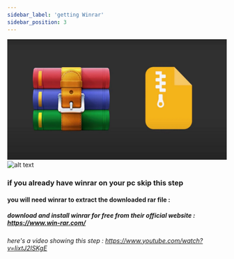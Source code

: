 ```yaml
---
sidebar_label: 'getting Winrar'
sidebar_position: 3
---
```

![image](winrar.png)
<img src="path/to/image.png" alt="alt text" width="200" height="100">
### if you already have winrar on your pc skip this step



#### you will need winrar to extract the downloaded rar file :  

##### download and install winrar for free from their official website : https://www.win-rar.com/

###### here's a video showing this step : https://www.youtube.com/watch?v=IixtJ2ISKgE




